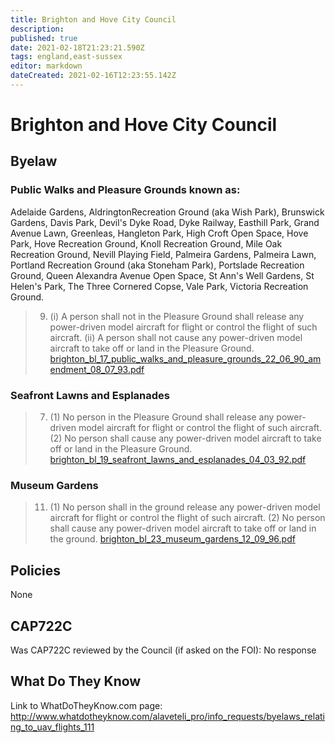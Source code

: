 ```yaml
---
title: Brighton and Hove City Council
description: 
published: true
date: 2021-02-18T21:23:21.590Z
tags: england,east-sussex
editor: markdown
dateCreated: 2021-02-16T12:23:55.142Z
---
```


# Brighton and Hove City Council


## Byelaw
### Public Walks and Pleasure Grounds known as:
Adelaide Gardens, AldringtonRecreation Ground (aka Wish Park), Brunswick Gardens, Davis Park, Devil's Dyke Road, Dyke Railway, Easthill Park, Grand Avenue Lawn, Greenleas, Hangleton Park, High Croft Open Space, Hove Park, Hove Recreation Ground, Knoll Recreation Ground, Mile Oak Recreation Ground, Nevill Playing Field, Palmeira Gardens, Palmeira Lawn, Portland Recreation Ground (aka Stoneham Park), Portslade Recreation Ground, Queen Alexandra Avenue Open Space, St Ann's Well Gardens, St Helen's Park, The Three Cornered Copse, Vale Park, Victoria Recreation Ground.
> 9. (i) A person shall not in the Pleasure Ground shall release any power-driven model aircraft for flight or control the flight of such aircraft.
> (ii) A person shall not cause any power-driven model aircraft to take off or land in the Pleasure Ground.
[brighton_bl_17_public_walks_and_pleasure_grounds_22_06_90_amendment_08_07_93.pdf](/assets/brighton_bl_17_public_walks_and_pleasure_grounds_22_06_90_amendment_08_07_93.pdf)

### Seafront Lawns and Esplanades
> 7. (1) No person in the Pleasure Ground shall release any power-driven model aircraft for flight or control the flight of such aircraft.
> (2) No person shall cause any power-driven model aircraft to take off or land in the Pleasure Ground.
[brighton_bl_19_seafront_lawns_and_esplanades_04_03_92.pdf](/assets/brighton_bl_19_seafront_lawns_and_esplanades_04_03_92.pdf)

### Museum Gardens
> 11. (1) No person shall in the ground release any power-driven model aircraft for flight or control the flight of such aircraft.
> (2) No person shall cause any power-driven model aircraft to take off or land in the ground.
[brighton_bl_23_museum_gardens_12_09_96.pdf](/assets/brighton_bl_23_museum_gardens_12_09_96.pdf)

## Policies
None

## CAP722C

Was CAP722C reviewed by the Council (if asked on the FOI): No response

## What Do They Know

Link to WhatDoTheyKnow.com page:
http://www.whatdotheyknow.com/alaveteli_pro/info_requests/byelaws_relating_to_uav_flights_111

